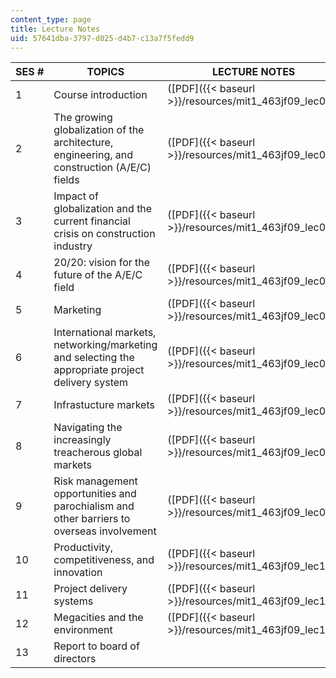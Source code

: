 ```yaml
---
content_type: page
title: Lecture Notes
uid: 57641dba-3797-d025-d4b7-c13a7f5fedd9
---
```


| SES # | TOPICS | LECTURE NOTES | SUPPLEMENTARY NOTES |
| --- | --- | --- | --- |
| 1 | Course introduction | ([PDF]({{< baseurl >}}/resources/mit1_463jf09_lec01)) | &nbsp; |
| 2 | The growing globalization of the architecture, engineering, and construction (A/E/C) fields | ([PDF]({{< baseurl >}}/resources/mit1_463jf09_lec02)) | &nbsp; |
| 3 | Impact of globalization and the current financial crisis on construction industry | ([PDF]({{< baseurl >}}/resources/mit1_463jf09_lec03)) | ([PDF]({{< baseurl >}}/resources/mit1_463jf09_notes03)) |
| 4 | 20/20: vision for the future of the A/E/C field | ([PDF]({{< baseurl >}}/resources/mit1_463jf09_lec04)) | ([PDF]({{< baseurl >}}/resources/mit1_463jf09_notes04)) |
| 5 | Marketing | ([PDF]({{< baseurl >}}/resources/mit1_463jf09_lec05)) | &nbsp; |
| 6 | International markets, networking/marketing and selecting the appropriate project delivery system | ([PDF]({{< baseurl >}}/resources/mit1_463jf09_lec06)) | ([PDF]({{< baseurl >}}/resources/mit1_463jf09_notes06)) |
| 7 | Infrastucture markets | ([PDF]({{< baseurl >}}/resources/mit1_463jf09_lec07)) | &nbsp; |
| 8 | Navigating the increasingly treacherous global markets | ([PDF]({{< baseurl >}}/resources/mit1_463jf09_lec08)) | ([PDF]({{< baseurl >}}/resources/mit1_463jf09_notes08)) |
| 9 | Risk management opportunities and parochialism and other barriers to overseas involvement | ([PDF]({{< baseurl >}}/resources/mit1_463jf09_lec09)) | ([PDF]({{< baseurl >}}/resources/mit1_463jf09_notes09)) |
| 10 | Productivity, competitiveness, and innovation | ([PDF]({{< baseurl >}}/resources/mit1_463jf09_lec10)) | &nbsp; |
| 11 | Project delivery systems | ([PDF]({{< baseurl >}}/resources/mit1_463jf09_lec11)) | ([PDF]({{< baseurl >}}/resources/mit1_463jf09_notes11)) |
| 12 | Megacities and the environment | ([PDF]({{< baseurl >}}/resources/mit1_463jf09_lec12)) | &nbsp; |
| 13 | Report to board of directors | &nbsp; |